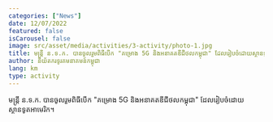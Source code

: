 ```yaml
---
categories: ["News"]
date: 12/07/2022
featured: false
isCarousel: false
image: src/asset/media/activities/3-activity/photo-1.jpg
title: មន្រ្តី ន.ទ.ក. បានចូលរួមពិធីបើក "គម្រោង 5G និងអនាគតឌីជីថលកម្ពុជា" ដែលរៀបចំដោយស្ថានទូតអាមេរិក
author: និយ័តករទូរគមនាគមន៍កម្ពុជា
lang: km
type: activity
---
```


មន្រ្តី ន.ទ.ក. បានចូលរួមពិធីបើក "គម្រោង 5G និងអនាគតឌីជីថលកម្ពុជា" ដែលរៀបចំដោយស្ថានទូតអាមេរិក។
